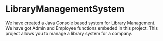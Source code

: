 # LibraryManagementSystem
We have created a Java Console based system for Library Management.
We have got Admin and Employee functions embeded in this project.
This project allows you to manage a library system for a company.

